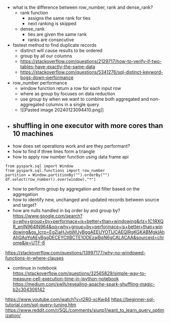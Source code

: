 - what is the difference between row_number, rank and dense_rank?
	- rank function
		- assigns the same rank for ties
		- next ranking is skipped
	- dense_rank
		- ties are given the same rank
		- ranks are consecutive
- fastest method to find duplicate records
	- distinct will cause results to be ordered
	- group by all our columns
	- https://stackoverflow.com/questions/2129717/how-to-verify-if-two-tables-have-exactly-the-same-data
	- https://stackoverflow.com/questions/5341276/sql-distinct-keyword-bogs-down-performance
- row_number performance
	- window function return a row for each input row
	- where as group by focuses on data reduction
	- use group by when we want to combine both aggregated and non-aggregated columns in a single query
	- ![[Pasted image 20240123094410.png]]
- shuffling in one executor with more cores than 10 machines
	- 
- how does set operations work and are they performant?
- how to find if three lines form a triangle
- how to apply row number function using data frame api
```
from pyspark.sql import Window
from pyspark.sql.functions import row_number
partition = Window.partitionBy("").orderBy("")
df.select(row_number().over(window),"*")
```
- how to perform group by aggregation and filter based on the aggregation
- how to identify new, unchanged and updated records between source and target?
- how are nulls handled in bq order by and group by?
https://www.google.com/search?q=why+group+by+performace+is+better+than+windowing&rlz=1C1RXQR_enIN964IN964&oq=why+group+by+performace+is+better+than+windowing&gs_lcrp=EgZjaHJvbWUyBggAEEUYOTIJCAEQIRgKGKABMgkIAhAhGAoYoAEyBggDECEYCtIBCTE1ODEzajBqN6gCALACAA&sourceid=chrome&ie=UTF-8

https://stackoverflow.com/questions/13997177/why-no-windowed-functions-in-where-clauses
- continue in notebook
https://stackoverflow.com/questions/32565829/simple-way-to-measure-cell-execution-time-in-ipython-notebook
https://medium.com/swlh/revealing-apache-spark-shuffling-magic-b2c304306142


https://www.youtube.com/watch?v=t2R0-xcKw44
https://beginner-sql-tutorial.com/sql-query-tuning.htm
https://www.reddit.com/r/SQL/comments/siunp1/want_to_learn_query_optimization/